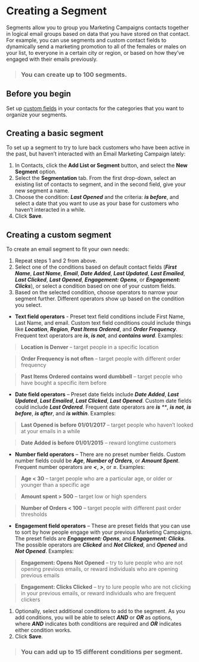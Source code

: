 # Creating a Segment
Segments allow you to group you Marketing Campaigns contacts together in logical email groups based on data that you have stored on that contact. For example, you can use segments and custom contact fields to dynamically send a marketing promotion to all of the females or males on your list, to everyone in a certain city or region, or based on how they’ve engaged with their emails previously.  

> ### You can create up to 100 segments.

## Before you begin

Set up [custom fields](https://sendgrid.com/docs/User_Guide/Marketing_Campaigns/custom_fields.html) in your contacts for the categories that you want to organize your segments. 

## Creating a basic segment

To set up a segment to try to lure back customers who have been active in the past, but haven’t interacted with an Email Marketing Campaign lately:

1. In Contacts, click the **Add List or Segment** button, and select the **New Segment** option.
1. Select the **Segmentation** tab. From the first drop-down, select an existing list of contacts to segment, and in the second field, give your new segment a name.
1. Choose the condition: _**Last Opened**_ and the criteria: _**is before**_, and select a date that you want to use as your base for customers who haven’t interacted in a while.
1. Click **Save**.

## Creating a custom segment

To create an email segment to fit your own needs:

1. Repeat steps 1 and 2 from above. 
1. Select one of the conditions based on default contact fields (_**First Name**_, _**Last Name**_, _**Email**_, _**Date Added**_, _**Last Updated**_, _**Last Emailed**_, _**Last Clicked**_, _**Last Opened**_, _**Engagement: Opens**_, or _**Engagement: Clicks**_), or select a condition based on one of your custom fields.
1. Based on the selected condition, choose operators to narrow your segment further. Different operators show up based on the condition you select.
  - **Text field operators** - Preset text field conditions include First Name, Last Name, and email. Custom text field conditions could include things like _**Location**_, _**Region**_, _**Past Items Ordered**_, and _**Order Frequency**_. Frequent text operators are _**is**_, _**is not**_, and _**contains word**_. Examples:
  
   > **Location is Denver** – target people in a specific location
  
   > **Order Frequency is not often** – target people with different order frequency
  
   > **Past Items Ordered contains word dumbbell** – target people who have bought a specific item before
  
  - **Date field operators** – Preset date fields include _**Date Added**_, _**Last Updated**_, _**Last Emailed**_, _**Last Clicked**_, _**Last Opened**_. Custom date fields could include _**Last Ordered**_. Frequent date operators are _**is** **_, _**is not**_, _**is before**_, _**is after**_, and _**is within**_. Examples:
  
   > **Last Opened is before 01/01/2017** – target people who haven’t looked at your emails in a while
  
   > **Date Added is before 01/01/2015** – reward longtime customers
  
  - **Number field operators** – There are no preset number fields. Custom number fields could be _**Age**_, _**Number of Orders**_, or _**Amount Spent**_. Frequent number operators are _**<**_, _**>**_, or _**=**_. Examples:
  
   > **Age < 30** – target people who are a particular age, or older or younger than a specific age
  
   > **Amount spent > 500** – target low or high spenders
  
   > **Number of Orders < 100** – target people with different past order thresholds 
  
  - **Engagement field operators** – These are preset fields that you can use to sort by how people engage with your previous Marketing Campaigns. The preset fields are _**Engagement: Opens**_, and _**Engagement: Clicks**_. The possible operators are _**Clicked**_ and _**Not Clicked**_, and _**Opened**_ and _**Not Opened**_. Examples:
   
   > **Engagement: Opens Not Opened** – try to lure people who are not opening previous emails, or reward individuals who are opening previous emails
   
   > **Engagement: Clicks Clicked** – try to lure people who are not clicking in  your previous emails, or reward individuals who are frequent clickers

1. Optionally, select additional conditions to add to the segment. As you add conditions, you will be able to select _**AND**_ or _**OR**_ as options, where _**AND**_ indicates both conditions are required and _**OR**_ indicates either condition works.
1. Click **Save**.

> ### You can add up to 15 different conditions per segment.
